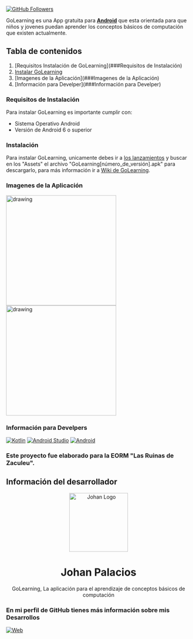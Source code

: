 [![GitHub Followers](https://img.shields.io/github/stars/Johan-Palacios/GoLearning?label=Repositorio%20público%20App%20&style=social)](https://github.com/mouredev/Twitimer-iOS)

GoLearning es una App gratuita para **[Android](https://www.android.com/intl/es_es/)** que esta orientada para que niños y jovenes puedan aprender los conceptos básicos de computación que existen actualmente.
## Tabla de contenidos
1. [Requisitos Instalación de GoLearning](###Requisitos de Instalación)
2. [Instalar GoLearning](###Instalación)
3. [Imagenes de la Aplicación](###Imagenes de la Aplicación)
4. [Información para Develper](###Información para Develper)
### Requisitos de Instalación
Para instalar GoLearning es importante cumplir con:
  - Sistema Operativo Android
  - Versión de Android 6 o superior
  
### Instalación

Para instalar GoLearning, unicamente debes ir a [los lanzamientos](https://github.com/Johan-Palacios/GoLearning/releases "los lanzamientos") y buscar en los "Assets" el archivo "GoLearning[número_de_versión].apk" para descargarlo, para más información ir a [Wiki de GoLearning](https://github.com/Johan-Palacios/GoLearning/wiki/Inicio "Wiki de GoLearning").

### Imagenes de la Aplicación

<img src="https://user-images.githubusercontent.com/77251405/158495559-8df60d97-c052-48e0-9712-1fb6137bda98.png" alt="drawing" width="300"/>
<img src="https://user-images.githubusercontent.com/77251405/158496636-b27ba9fe-741a-4b80-88b1-d9558279503a.png" alt="drawing" width="300"/>

### Información para Develpers

[![Kotlin](https://img.shields.io/badge/Kotlin-1.5-purple?longCache=true&style=popout-square)](https://kotlinlang.org)
[![Android Studio](https://img.shields.io/badge/Android_Studio-4.2-blue.svg?longCache=true&style=popout-square)](https://developer.android.com/studio)
[![Android](https://img.shields.io/badge/Android-6-green.svg?longCache=true&style=popout-square)](https://www.android.com)

###  Este proyecto fue elaborado para la EORM "Las Ruinas de Zaculeu".

## Información del desarrollador

<p align="center">
    <img alt="Johan Logo" src="https://user-images.githubusercontent.com/77251405/120911904-37bcd800-c648-11eb-9358-e62e4e16ac1c.png" height="160" />
  </a>
  <h1 align="center">Johan Palacios</h1>
  <p align="center">
  <p align="center">GoLearning, La aplicación para el aprendizaje de conceptos básicos de computación
  </p>

### En mi perfil de GitHub tienes más información sobre mis Desarrollos

[![Web](https://img.shields.io/badge/GitHub-Johan-14a1f0?style=for-the-badge&logo=github&logoColor=white&labelColor=101010)](https://github.com/Johan-Palacios)

